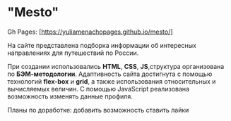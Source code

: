 # "Mesto"

Gh Pages: [https://yuliamenachopages.github.io/mesto/]

На сайте представлена подборка информации об интересных направлениях для путешествий по России.

При создании использовались __HTML__, __CSS__, __JS__,структура организована по __БЭМ-методологии__. Адаптивность сайта
достигнута с помощью технологий __flex-box__ и __grid__, а также использования относительных и вычисляемых величин. С
помощью JavaScript реализована возможность изменять данные профиля.

Планы по доработке: добавить возможность ставить лайки

